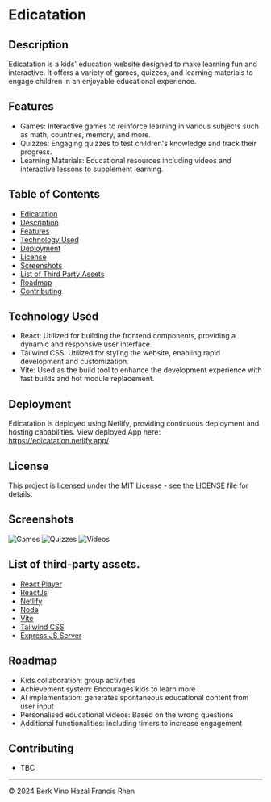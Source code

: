 # Edicatation

## Description

Edicatation is a kids' education website designed to make learning fun and interactive. It offers a variety of games, quizzes, and learning materials to engage children in an enjoyable educational experience.


## Features
- Games: Interactive games to reinforce learning in various subjects such as math, countries, memory, and more.
- Quizzes: Engaging quizzes to test children's knowledge and track their progress.
- Learning Materials: Educational resources including videos and interactive lessons to supplement learning.

## Table of Contents

-   [Edicatation](#edicatation)
-   [Description](#decription)
-   [Features](#features)
-   [Technology Used](#technology-used)
-   [Deployment](#deployment)
-   [License](#license)
-   [Screenshots](#screenshots)
-   [List of Third Party Assets](#list-of-third-party-assets)
-   [Roadmap](#roadmap)
-   [Contributing](#contributing)


## Technology Used
- React: Utilized for building the frontend components, providing a dynamic and responsive user interface.
- Tailwind CSS: Utilized for styling the website, enabling rapid development and customization.
- Vite: Used as the build tool to enhance the development experience with fast builds and hot module replacement.
## Deployment
Edicatation is deployed using Netlify, providing continuous deployment and hosting capabilities.
View deployed App here: https://edicatation.netlify.app/

## License
This project is licensed under the MIT License - see the [LICENSE](https://github.com/mdtoy-dev/Edicatation?tab=MIT-1-ov-file) file for details.

## Screenshots
![Games](https://via.placeholder.com/468x300?text=App+Screenshot+Here)
![Quizzes](https://via.placeholder.com/468x300?text=App+Screenshot+Here)
![Videos](https://via.placeholder.com/468x300?text=App+Screenshot+Here)

## List of third-party assets.

-   [React Player](https://www.npmjs.com/package/react-player)
-   [ReactJs](https://react.dev/)
-   [Netlify](https://www.netlify.com/)
-   [Node](https://nodejs.org/en)
-   [Vite](https://vitejs.dev/)
-   [Tailwind CSS](https://tailwindcss.com/)
-   [Express JS Server](https://expressjs.com/en/starter/hello-world.html)


## Roadmap
- Kids collaboration: group activities
- Achievement system: Encourages kids to learn more
- AI implementation: generates spontaneous educational content from user input
- Personalised educational videos: Based on the wrong questions
- Additional functionalities: including timers to increase engagement

## Contributing
- TBC

---

© 2024       Berk Vino Hazal Francis Rhen

